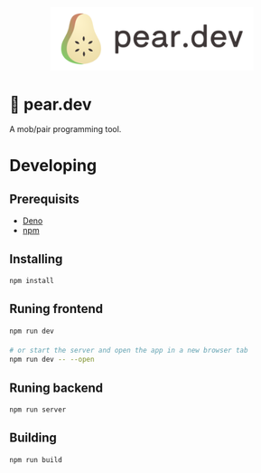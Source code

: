 <p align="center">
  <a href="" target="_blank" rel="noopener noreferrer">
    <img width="360" src="./static/type-logo.svg" alt="pear.dev logo">
  </a>
</p>

# 🍐 pear.dev
A mob/pair programming tool.

# Developing
## Prerequisits
- [Deno](https://deno.land/)
- [npm](https://www.npmjs.com/)

## Installing
```zsh
npm install
```

## Runing frontend
```zsh
npm run dev

# or start the server and open the app in a new browser tab
npm run dev -- --open
```

## Runing backend
```zsh
npm run server
```

## Building
```zsh
npm run build
```